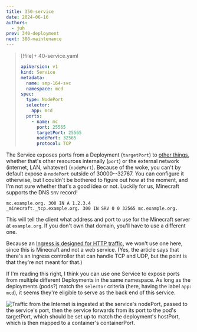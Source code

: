 ```yaml
---
title: 350-service
date: 2024-06-16
authors:
  - juh
prev: 340-deployment
next: 380-maintenance
---
```

> [!file]+ 40-service.yaml
> ```yaml
> apiVersion: v1
> kind: Service
> metadata:
>   name: smp-164-svc
>   namespace: mcd
> spec:
>   type: NodePort
>   selector:
>     app: mcd
>   ports:
>     - name: mc
>       port: 25565
>       targetPort: 25565
>       nodePort: 32565
>       protocol: TCP
> ```

The Service exposes ports from a Deployment (`targetPort`) to [other things](https://stackoverflow.com/a/61452441/6627273), whether that's other resources internally (`port`) or the external network (internet, LAN, whatever) (`nodePort`). Because of the woke, you can't by default expose a `nodePort` outside of 30000--32767. You can configure it otherwise, but I couldn't be bothered to figure out how at the moment, and I'm not sure whether that's a good idea or not. Luckily for us, Minecraft supports the DNS `SRV` record!

```
mc.example.org. 300 IN A 1.2.3.4
_minecraft._tcp.example.org. 300 IN SRV 0 0 32565 mc.example.org.
```

This will tell the client what address and port to use for the Minecraft server at `example.org`. If you don't own that domain, you'll have to use a different one.

Because an [Ingress is designed for HTTP traffic](https://kubernetes.github.io/ingress-nginx/user-guide/exposing-tcp-udp-services/), we won't use one here, since this is Minecraft and not a web service. (Yes, the article says that there's an ingress controller that can handle TCP and UDP, but the point is that they're not meant for that.)

If I'm reading this right, I think you can use one Service to expose ports from multiple different Deployments in the same namespace. As long as the deployments (pods?) match the `selector` criteria (here, having the label `app: mcd`), it seems they're eligible to serve as the back end of this service.

![Traffic from the Internet is ingested at the service's nodePort, passed to the service's port, then the service forwards from its port to the pod's targetPort, which should be set up to match the deployment's hostPort, which is then mapped to a container's containerPort.](/images/k8s-nodeport-routing.png)